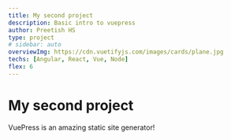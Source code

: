 ```yaml
---
title: My second project
description: Basic intro to vuepress
author: Preetish HS
type: project
# sidebar: auto
overviewImg: https://cdn.vuetifyjs.com/images/cards/plane.jpg
techs: [Angular, React, Vue, Node]
flex: 6
---
```


# My second project

VuePress is an amazing static site generator!
